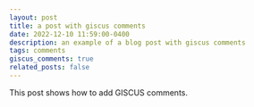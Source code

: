 ```yaml
---
layout: post
title: a post with giscus comments
date: 2022-12-10 11:59:00-0400
description: an example of a blog post with giscus comments
tags: comments
giscus_comments: true
related_posts: false
---
```

This post shows how to add GISCUS comments.
